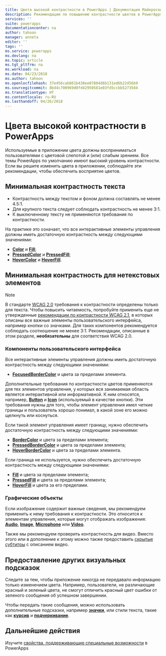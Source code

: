 ```yaml
---
title: Цвета высокой контрастности в PowerApps | Документация Майкрософт
description: Рекомендации по повышению контрастности цветов в PowerApps
services: ''
suite: powerapps
documentationcenter: na
author: tahoon
manager: anneta
editor: ''
tags: ''
ms.service: powerapps
ms.devlang: na
ms.topic: article
ms.tgt_pltfrm: na
ms.workload: na
ms.date: 04/23/2018
ms.author: tahoon
ms.openlocfilehash: 37e456cab861b438ee07804d6b131ed6b22d56b9
ms.sourcegitcommit: 8bd4c700969d0fd42950581e03fd5ccbb5273584
ms.translationtype: HT
ms.contentlocale: ru-RU
ms.lasthandoff: 04/26/2018
---
```

# <a name="accessible-colors-in-powerapps"></a>Цвета высокой контрастности в PowerApps
Используемые в приложении цвета должны восприниматься пользователями с цветовой слепотой и (или) слабым зрением. Все темы PowerApps по умолчанию имеют высокий уровень контрастности. Если вы решите изменить цвета в приложении, соблюдайте эти рекомендации, чтобы обеспечить восприятие цветов.

## <a name="minimum-contrast-for-text"></a>Минимальная контрастность текста
* Контрастность между текстом и фоном должна составлять не менее 4.5:1.
* Для крупного текста следует соблюдать контрастность не менее 3:1.
* К выключенному тексту не применяются требования по контрастности.

На практике это означает, что все интерактивные элементы управления должны иметь достаточную контрастность между следующими значениями:
* **[Color](controls/properties-color-border.md)** и **[Fill](controls/properties-color-border.md)**;
* **[PressedColor](controls/properties-color-border.md)** и **[PressedFill](controls/properties-color-border.md)**;
* **[HoverColor](controls/properties-color-border.md)** и **[HoverFill](controls/properties-color-border.md)**.

## <a name="minimum-contrast-for-non-text"></a>Минимальная контрастность для нетекстовых элементов

> [!NOTE]
> В стандарте [WCAG 2.0](https://www.w3.org/TR/UNDERSTANDING-WCAG20/visual-audio-contrast-contrast.html) требования к контрастности определены только для текста. Чтобы повысить читаемость, попробуйте применить еще не утвержденные [рекомендации по контрастности WCAG 2.1](https://www.w3.org/TR/WCAG21/#non-text-contrast), в которых описаны все важные элементы пользовательского интерфейса, например кнопки со значками. Для таких компонентов рекомендуется соблюдать соотношение не менее 3:1. Рекомендации, описанные в этом разделе, **необязательны** для соответствия WCAG 2.0.

### <a name="user-interface-components"></a>Компоненты пользовательского интерфейса
Все интерактивные элементы управления должны иметь достаточную контрастность между следующими значениями:
* **[FocusedBorderColor](controls/properties-color-border.md)** и цвета за пределами элемента.

Дополнительные требования по контрастности цветов применяются для тех элементов управления, у которых вся занимаемая область является интерактивной или информативной. К ним относятся, например, **[Button](controls/control-button.md)** и **[Icon](controls/control-shapes-icons.md)** (используемый в качестве кнопки). Эти требования нужны для того, чтобы элемент управления имел четкие границы и пользователь хорошо понимал, в какой зоне его можно щелкнуть или коснуться.

Если такой элемент управления имеет границу, нужно обеспечить достаточную контрастность между следующими значениями:
* **[BorderColor](controls/properties-color-border.md)** и цвета за пределами элемента;
* **[PressedBorderColor](controls/properties-color-border.md)** и цвета за пределами элемента;
* **[HoverBorderColor](controls/properties-color-border.md)** и цвета за пределами элемента.

Если граница не используется, нужно обеспечить достаточную контрастность между следующими значениями:
* **[Fill](controls/properties-color-border.md)** и цвета за пределами элемента;
* **[PressedFill](controls/properties-color-border.md)** и цвета за пределами элемента;
* **[HoverFill](controls/properties-color-border.md)** и цвета за его пределами.

### <a name="graphical-objects"></a>Графические объекты
Если изображение содержит важные сведения, мы рекомендуем применить к нему требования к контрастности. Это относится к элементам управления, которые могут отображать изображения: **[Audio](controls/control-audio-video.md)**, **[Image](controls/control-image.md)**, **[Microphone](controls/control-microphone.md)** или **[Video](controls/control-audio-video.md)**.

Также мы рекомендуем проверить контрастность для видео. Вместо этого или в дополнение к этому можно также предоставить [скрытые субтитры](controls/control-audio-video.md) с описанием видео.

## <a name="provide-other-visual-cues"></a>Предоставление других визуальных подсказок
Следите за тем, чтобы приложение никогда не передавало информацию только изменением цвета. Например, пользователи, не различающие красный и зеленый цвета, не смогут отличить красный цвет ошибки от зеленого сообщения об успешном завершении.

Чтобы передать такие сообщения, можно использовать дополнительные подсказки, например **[значки](controls/control-shapes-icons.md)**, или стили текста, такие как **[курсив](controls/properties-text.md)** и **[подчеркивание](controls/properties-text.md)**.

## <a name="next-steps"></a>Дальнейшие действия
Изучите [свойства, поддерживающие специальные возможности](controls/properties-accessibility.md) в PowerApps